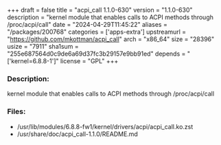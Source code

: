 +++
draft = false
title = "acpi_call 1.1.0-630"
version = "1.1.0-630"
description = "kernel module that enables calls to ACPI methods through /proc/acpi/call"
date = "2024-04-29T11:45:22"
aliases = "/packages/200768"
categories = ['apps-extra']
upstreamurl = "https://github.com/mkottman/acpi_call"
arch = "x86_64"
size = "28396"
usize = "7911"
sha1sum = "255e687564d0c9de6a69d37fc3b29157e9bb91ed"
depends = "['kernel=6.8.8-1']"
license = "GPL"
+++
### Description: 
kernel module that enables calls to ACPI methods through /proc/acpi/call

### Files: 
* /usr/lib/modules/6.8.8-fw1/kernel/drivers/acpi/acpi_call.ko.zst
* /usr/share/doc/acpi_call-1.1.0/README.md
